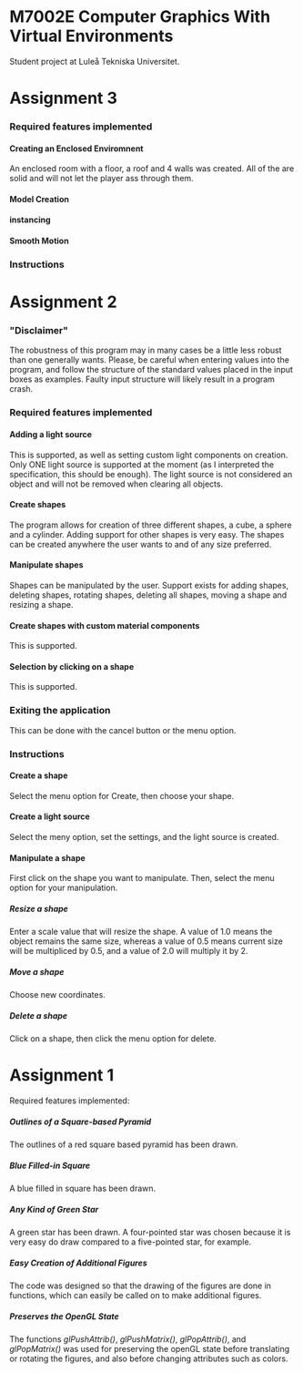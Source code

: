 M7002E Computer Graphics With Virtual Environments
=================================================
Student project at Luleå Tekniska Universitet.

Assignment 3
=======================
### Required features implemented

#### Creating an Enclosed Enviromnent
An enclosed room with a floor, a roof and 4 walls was created. All of the are solid and will not let the player ass through them.

#### Model Creation


#### instancing

#### Smooth Motion

### Instructions

Assignment 2
=======================
### "Disclaimer"
The robustness of this program may in many cases be a little less robust than one generally wants. Please, be careful when entering values into the program, and follow the structure of the standard values placed in the input boxes as examples. Faulty input structure will likely result in a program crash. 

### Required features implemented
#### Adding a light source
This is supported, as well as setting custom light components on creation. Only ONE light source is supported at the moment (as I interpreted the specification, this should be enough). The light source is not considered an object and will not be removed when clearing all objects.

#### Create shapes
The program allows for creation of three different shapes, a cube, a sphere and a cylinder. Adding support for other shapes is very easy. The shapes can be created anywhere the user wants to and of any size preferred.

#### Manipulate shapes
Shapes can be manipulated by the user. Support exists for adding shapes, deleting shapes, rotating shapes, deleting all shapes, moving a shape and resizing a shape.

#### Create shapes with custom material components
This is supported.

#### Selection by clicking on a shape
This is supported.

### Exiting the application
This can be done with the cancel button or the menu option.

### Instructions
#### Create a shape
Select the menu option for Create, then choose your shape.

#### Create a light source
Select the meny option, set the settings, and the light source is created. 

#### Manipulate a shape
First click on the shape you want to manipulate.
Then, select the menu option for your manipulation.

##### Resize a shape
Enter a scale value that will resize the shape. A value of 1.0 means the object remains the same size, whereas a value of 0.5 means current size will be multipliced by 0.5, and a value of 2.0 will multiply it by 2.

##### Move a shape
Choose new coordinates.

##### Delete a shape
Click on a shape, then click the menu option for delete.

Assignment 1
=======================
Required features implemented:

##### Outlines of a Square-based Pyramid
The outlines of a red square based pyramid has been drawn. 

##### Blue Filled-in Square
A blue filled in square has been drawn.

##### Any Kind of Green Star
A green star has been drawn. A four-pointed star was chosen because it is very easy do draw compared to a five-pointed star, for example. 

##### Easy Creation of Additional Figures
The code was designed so that the drawing of the figures are done in functions, which can easily be called on to make additional figures. 

##### Preserves the OpenGL State
The functions *glPushAttrib()*, *glPushMatrix()*, *glPopAttrib()*, and *glPopMatrix()* was used  for preserving the openGL state before translating or rotating the figures, and also before changing attributes such as colors.
